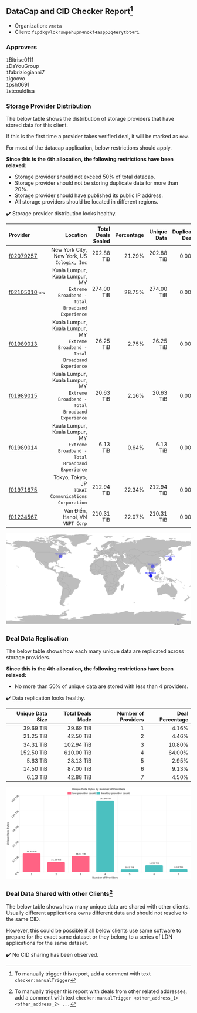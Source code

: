 ## DataCap and CID Checker Report[^1]
 - Organization: `vmeta`
 - Client: `f1pdkgvlokrswpehupn4nokf4aspp3q4erytbt4ri`
### Approvers
`1`Bitrise0111<br/>`1`DaYouGroup<br/>`1`fabriziogianni7<br/>`1`igoovo<br/>`1`psh0691<br/>`1`stcouldlisa

### Storage Provider Distribution
The below table shows the distribution of storage providers that have stored data for this client.

If this is the first time a provider takes verified deal, it will be marked as `new`.

For most of the datacap application, below restrictions should apply.

**Since this is the 4th allocation, the following restrictions have been relaxed:**
 - Storage provider should not exceed 50% of total datacap.
 - Storage provider should not be storing duplicate data for more than 20%.
 - Storage provider should have published its public IP address.
 - All storage providers should be located in different regions.

✔️ Storage provider distribution looks healthy.

| Provider                                                    |                                                                            Location | Total Deals Sealed | Percentage | Unique Data | Duplicate Deals |
| :---------------------------------------------------------- | ----------------------------------------------------------------------------------: | -----------------: | ---------: | ----------: | --------------: |
| [f02079257](https://filfox.info/en/address/f02079257)       |                                      New York City, New York, US<br/>`Cologix, Inc` |         202.88 TiB |     21.29% |  202.88 TiB |           0.00% |
| [f02105010](https://filfox.info/en/address/f02105010)`new`  | Kuala Lumpur, Kuala Lumpur, MY<br/>`Extreme Broadband - Total Broadband Experience` |         274.00 TiB |     28.75% |  274.00 TiB |           0.00% |
| [f01989013](https://filfox.info/en/address/f01989013)       | Kuala Lumpur, Kuala Lumpur, MY<br/>`Extreme Broadband - Total Broadband Experience` |          26.25 TiB |      2.75% |   26.25 TiB |           0.00% |
| [f01989015](https://filfox.info/en/address/f01989015)       | Kuala Lumpur, Kuala Lumpur, MY<br/>`Extreme Broadband - Total Broadband Experience` |          20.63 TiB |      2.16% |   20.63 TiB |           0.00% |
| [f01989014](https://filfox.info/en/address/f01989014)       | Kuala Lumpur, Kuala Lumpur, MY<br/>`Extreme Broadband - Total Broadband Experience` |           6.13 TiB |      0.64% |    6.13 TiB |           0.00% |
| [f01971675](https://filfox.info/en/address/f01971675)       |                             Tokyo, Tokyo, JP<br/>`TOKAI Communications Corporation` |         212.94 TiB |     22.34% |  212.94 TiB |           0.00% |
| [f01234567](https://filfox.info/en/address/f01234567)       |                                                 Văn Điển, Hanoi, VN<br/>`VNPT Corp` |         210.31 TiB |     22.07% |  210.31 TiB |           0.00% |

<img src="https://raw.githubusercontent.com/data-preservation-programs/filplus-checker-assets/main/filecoin-project/filecoin-plus-large-datasets/issues/1822/1681620447062.png"/>

### Deal Data Replication
The below table shows how each many unique data are replicated across storage providers.


**Since this is the 4th allocation, the following restrictions have been relaxed:**
- No more than 50% of unique data are stored with less than 4 providers.

✔️ Data replication looks healthy.

| Unique Data Size | Total Deals Made | Number of Providers | Deal Percentage |
| ---------------: | ---------------: | ------------------: | --------------: |
|        39.69 TiB |        39.69 TiB |                   1 |           4.16% |
|        21.25 TiB |        42.50 TiB |                   2 |           4.46% |
|        34.31 TiB |       102.94 TiB |                   3 |          10.80% |
|       152.50 TiB |       610.00 TiB |                   4 |          64.00% |
|         5.63 TiB |        28.13 TiB |                   5 |           2.95% |
|        14.50 TiB |        87.00 TiB |                   6 |           9.13% |
|         6.13 TiB |        42.88 TiB |                   7 |           4.50% |

<img src="https://raw.githubusercontent.com/data-preservation-programs/filplus-checker-assets/main/filecoin-project/filecoin-plus-large-datasets/issues/1822/1681620447765.png"/>

### Deal Data Shared with other Clients[^3]
The below table shows how many unique data are shared with other clients.
Usually different applications owns different data and should not resolve to the same CID.

However, this could be possible if all below clients use same software to prepare for the exact same dataset or they belong to a series of LDN applications for the same dataset.

✔️ No CID sharing has been observed.

[^1]: To manually trigger this report, add a comment with text `checker:manualTrigger`

[^2]: Deals from those addresses are combined into this report as they are specified with `checker:manualTrigger`

[^3]: To manually trigger this report with deals from other related addresses, add a comment with text `checker:manualTrigger <other_address_1> <other_address_2> ...`
